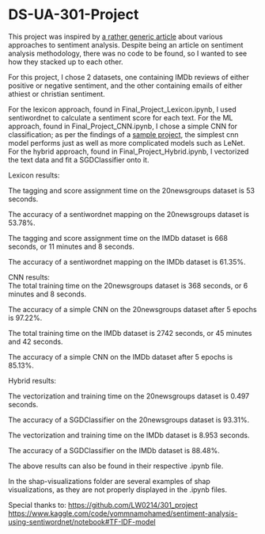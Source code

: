 # DS-UA-301-Project

This project was inspired by [a rather generic article](https://itechindia.co/us/blog/which-of-the-3-algorithms-models-should-you-choose-for-sentiment-analysis-2/) about various approaches to sentiment analysis. Despite being an article on sentiment analysis methodology, there was no code to be found, so I wanted to see how they stacked up to each other. 

For this project, I chose 2 datasets, one containing IMDb reviews of either positive or negative sentiment, and the other containing emails of either athiest or christian sentiment.

For the lexicon approach, found in Final_Project_Lexicon.ipynb, I used sentiwordnet to calculate a sentiment score for each text. For the ML approach, found in Final_Project_CNN.ipynb, I chose a simple CNN for classification; as per the findings of a [sample project](https://github.com/LW0214/301_project), the simplest cnn model performs just as well as more complicated models such as LeNet. For the hybrid approach, found in Final_Project_Hybrid.ipynb, I vectorized the text data and fit a SGDClassifier onto it. 

Lexicon results:

The tagging and score assignment time on the 20newsgroups dataset is 53 seconds.

The accuracy of a sentiwordnet mapping on the 20newsgroups dataset is 53.78%.

The tagging and score assignment time on the IMDb dataset is 668 seconds, or 11 minutes and 8 seconds.

The accuracy of a sentiwordnet mapping on the IMDb dataset is 61.35%.


CNN results:<br>
The total training time on the 20newsgroups dataset is 368 seconds, or 6 minutes and 8 seconds.

The accuracy of a simple CNN on the 20newsgroups dataset after 5 epochs is 97.22%.

The total training time on the IMDb dataset is 2742 seconds, or 45 minutes and 42 seconds.

The accuracy of a simple CNN on the IMDb dataset after 5 epochs is 85.13%.


Hybrid results:

The vectorization and training time on the 20newsgroups dataset is 0.497 seconds.

The accuracy of a SGDClassifier on the 20newsgroups dataset is 93.31%.

The vectorization and training time on the IMDb dataset is 8.953 seconds.

The accuracy of a SGDClassifier on the IMDb dataset is 88.48%.


The above results can also be found in their respective .ipynb file.


In the shap-visualizations folder are several examples of shap visualizations, as they are not properly displayed in the .ipynb files.


Special thanks to:
https://github.com/LW0214/301_project
https://www.kaggle.com/code/yommnamohamed/sentiment-analysis-using-sentiwordnet/notebook#TF-IDF-model
